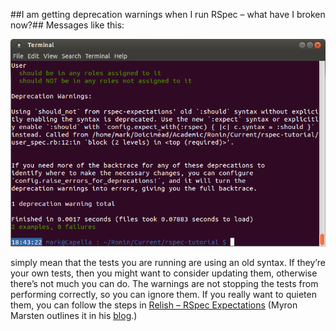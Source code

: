 ##I am getting deprecation warnings when I run RSpec – what have I broken now?##
Messages like this:

![Deprecation Warnings:](./screenies/deprecation-warnings.png)

simply mean that the tests you are running are using an old syntax. If they’re your own tests, then you might want to consider updating them, otherwise there’s not much you can do. The warnings are not stopping the tests from performing correctly, so you can ignore them. If you really want to quieten them, you can follow the steps in [Relish – RSpec Expectations](https://relishapp.com/rspec/rspec-expectations/docs/syntax-configuration) (Myron Marsten outlines it in his [blog](http://rspec.info/blog/2012/06/rspecs-new-expectation-syntax/).)
